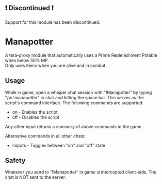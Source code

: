 ## :heavy_exclamation_mark: Discontinued :heavy_exclamation_mark:
Support for this module has been discontinued.  

# Manapotter  
A tera-proxy module that automatically uses a Prime Replenishment Potable when below 50% MP.  
Only uses items when you are alive and in combat.  
  
## Usage  
While in game, open a whisper chat session with "!Manapotter" by typing "/w !manapotter" in chat and hitting the space bar.
This serves as the script's command interface. 
The following commands are supported:  
  
* on - Enables the script  
* off - Disables the script  
  
Any other input returns a summary of above commands in the game.  
  
Alternative commands in all other chats:  
* !mpots - Toggles between "on" and "off" state  
  
## Safety
Whatever you send to "!Manapotter" in game is intercepted client-side. The chat is NOT sent to the server.
